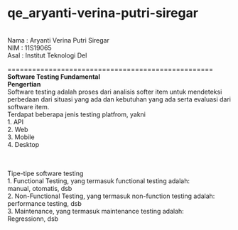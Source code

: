 # qe_aryanti-verina-putri-siregar

<br>Nama : Aryanti Verina Putri Siregar
<br>NIM  : 11S19065
<br>Asal : Institut Teknologi Del

==================================================
<br>**Software Testing Fundamental**
<br>**Pengertian**
<br>Software testing adalah proses dari analisis softer item untuk mendeteksi perbedaan dari situasi yang ada dan kebutuhan yang ada serta evaluasi dari software item.
<br>Terdapat beberapa jenis testing platfrom, yakni
<br>1. API
<br>2. Web
<br>3. Mobile
<br>4. Desktop

<br><br>Tipe-tipe software testing
<br>1. Functional Testing, yang termasuk functional testing adalah:
<br>manual, otomatis, dsb
<br>2. Non-Functional Testing, yang termasuk non-function testing adalah:
<br>performance testing, dsb
<br>3. Maintenance, yang termasuk maintenance testing adalah:
<br>Regressionn, dsb
